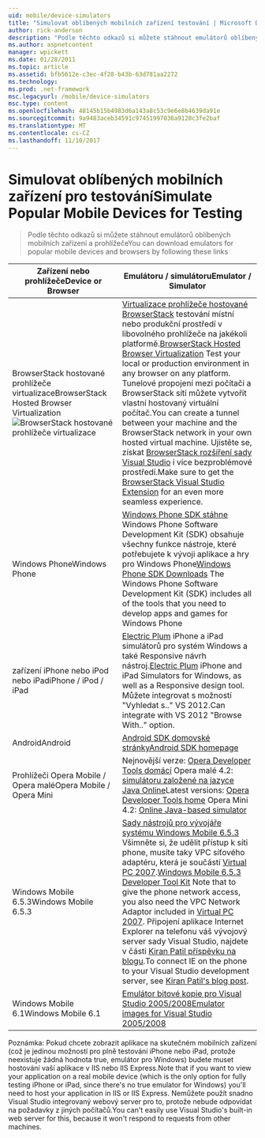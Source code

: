 ```yaml
---
uid: mobile/device-simulators
title: "Simulovat oblíbených mobilních zařízení testování | Microsoft Docs"
author: rick-anderson
description: "Podle těchto odkazů si můžete stáhnout emulátorů oblíbených mobilních zařízení a prohlížeče"
ms.author: aspnetcontent
manager: wpickett
ms.date: 01/28/2011
ms.topic: article
ms.assetid: bfb5612e-c3ec-4f28-b43b-63d781aa2272
ms.technology: 
ms.prod: .net-framework
msc.legacyurl: /mobile/device-simulators
msc.type: content
ms.openlocfilehash: 48145b15b4983d6a143a8c53c9e6e8b4639da91e
ms.sourcegitcommit: 9a9483aceb34591c97451997036a9120c3fe2baf
ms.translationtype: MT
ms.contentlocale: cs-CZ
ms.lasthandoff: 11/10/2017
---
```

<a name="simulate-popular-mobile-devices-for-testing"></a><span data-ttu-id="bde3e-103">Simulovat oblíbených mobilních zařízení pro testování</span><span class="sxs-lookup"><span data-stu-id="bde3e-103">Simulate Popular Mobile Devices for Testing</span></span>
====================
> <span data-ttu-id="bde3e-104">Podle těchto odkazů si můžete stáhnout emulátorů oblíbených mobilních zařízení a prohlížeče</span><span class="sxs-lookup"><span data-stu-id="bde3e-104">You can download emulators for popular mobile devices and browsers by following these links</span></span>


| <span data-ttu-id="bde3e-105">Zařízení nebo prohlížeče</span><span class="sxs-lookup"><span data-stu-id="bde3e-105">Device or Browser</span></span> | <span data-ttu-id="bde3e-106">Emulátoru / simulátoru</span><span class="sxs-lookup"><span data-stu-id="bde3e-106">Emulator / Simulator</span></span> |
| --- | --- |
| <span data-ttu-id="bde3e-107">BrowserStack hostované prohlížeče virtualizace</span><span class="sxs-lookup"><span data-stu-id="bde3e-107">BrowserStack Hosted Browser Virtualization</span></span> ![BrowserStack hostované prohlížeče virtualizace](device-simulators/_static/image1.png) | <span data-ttu-id="bde3e-109">[Virtualizace prohlížeče hostované BrowserStack](http://browserstack.com) testování místní nebo produkční prostředí v libovolného prohlížeče na jakékoli platformě.</span><span class="sxs-lookup"><span data-stu-id="bde3e-109">[BrowserStack Hosted Browser Virtualization](http://browserstack.com) Test your local or production environment in any browser on any platform.</span></span> <span data-ttu-id="bde3e-110">Tunelové propojení mezi počítači a BrowserStack sítí můžete vytvořit vlastní hostovaný virtuální počítač.</span><span class="sxs-lookup"><span data-stu-id="bde3e-110">You can create a tunnel between your machine and the BrowserStack network in your own hosted virtual machine.</span></span> <span data-ttu-id="bde3e-111">Ujistěte se, získat [BrowserStack rozšíření sady Visual Studio](https://visualstudiogallery.msdn.microsoft.com/2dfa32b1-3c47-439d-b1c5-9e28be18b81c) i více bezproblémové prostředí.</span><span class="sxs-lookup"><span data-stu-id="bde3e-111">Make sure to get the [BrowserStack Visual Studio Extension](https://visualstudiogallery.msdn.microsoft.com/2dfa32b1-3c47-439d-b1c5-9e28be18b81c) for an even more seamless experience.</span></span> |
| <span data-ttu-id="bde3e-112">Windows Phone</span><span class="sxs-lookup"><span data-stu-id="bde3e-112">Windows Phone</span></span> | <span data-ttu-id="bde3e-113">[Windows Phone SDK stáhne](https://dev.windowsphone.com/en-us/downloadsdk) Windows Phone Software Development Kit (SDK) obsahuje všechny funkce nástroje, které potřebujete k vývoji aplikace a hry pro Windows Phone</span><span class="sxs-lookup"><span data-stu-id="bde3e-113">[Windows Phone SDK Downloads](https://dev.windowsphone.com/en-us/downloadsdk) The Windows Phone Software Development Kit (SDK) includes all of the tools that you need to develop apps and games for Windows Phone</span></span> |
| <span data-ttu-id="bde3e-114">zařízení iPhone nebo iPod nebo iPad</span><span class="sxs-lookup"><span data-stu-id="bde3e-114">iPhone / iPod / iPad</span></span> | <span data-ttu-id="bde3e-115">[Electric Plum](http://www.electricplum.com/studio.aspx) iPhone a iPad simulátorů pro systém Windows a také Responsive návrh nástroj.</span><span class="sxs-lookup"><span data-stu-id="bde3e-115">[Electric Plum](http://www.electricplum.com/studio.aspx) iPhone and iPad Simulators for Windows, as well as a Responsive design tool.</span></span> <span data-ttu-id="bde3e-116">Můžete integrovat s možností "Vyhledat s.." VS 2012.</span><span class="sxs-lookup"><span data-stu-id="bde3e-116">Can integrate with VS 2012 "Browse With.." option.</span></span> |
| <span data-ttu-id="bde3e-117">Android</span><span class="sxs-lookup"><span data-stu-id="bde3e-117">Android</span></span> | [<span data-ttu-id="bde3e-118">Android SDK domovské stránky</span><span class="sxs-lookup"><span data-stu-id="bde3e-118">Android SDK homepage</span></span>](https://developer.android.com/sdk) |
| <span data-ttu-id="bde3e-119">Prohlížeči Opera Mobile / Opera malé</span><span class="sxs-lookup"><span data-stu-id="bde3e-119">Opera Mobile / Opera Mini</span></span> | <span data-ttu-id="bde3e-120">Nejnovější verze: [Opera Developer Tools domácí](http://www.opera.com/developer/tools/) Opera malé 4.2: [simulátoru založené na jazyce Java Online](http://www.opera.com/mobile/demo/?ver=4)</span><span class="sxs-lookup"><span data-stu-id="bde3e-120">Latest versions: [Opera Developer Tools home](http://www.opera.com/developer/tools/) Opera Mini 4.2: [Online Java-based simulator](http://www.opera.com/mobile/demo/?ver=4)</span></span> |
| <span data-ttu-id="bde3e-121">Windows Mobile 6.5.3</span><span class="sxs-lookup"><span data-stu-id="bde3e-121">Windows Mobile 6.5.3</span></span> | <span data-ttu-id="bde3e-122">[Sady nástrojů pro vývojáře systému Windows Mobile 6.5.3](https://www.microsoft.com/downloads/en/details.aspx?FamilyID=c0213f68-2e01-4e5c-a8b2-35e081dcf1ca&amp;displaylang=en) Všimněte si, že udělit přístup k síti phone, musíte taky VPC síťového adaptéru, která je součástí [Virtual PC 2007](https://www.microsoft.com/downloads/en/details.aspx?FamilyID=04d26402-3199-48a3-afa2-2dc0b40a73b6&amp;DisplayLang=en).</span><span class="sxs-lookup"><span data-stu-id="bde3e-122">[Windows Mobile 6.5.3 Developer Tool Kit](https://www.microsoft.com/downloads/en/details.aspx?FamilyID=c0213f68-2e01-4e5c-a8b2-35e081dcf1ca&amp;displaylang=en) Note that to give the phone network access, you also need the VPC Network Adaptor included in [Virtual PC 2007](https://www.microsoft.com/downloads/en/details.aspx?FamilyID=04d26402-3199-48a3-afa2-2dc0b40a73b6&amp;DisplayLang=en).</span></span> <span data-ttu-id="bde3e-123">Připojení aplikace Internet Explorer na telefonu váš vývojový server sady Visual Studio, najdete v části [Kiran Patil příspěvku na blogu](http://kiranpatils.wordpress.com/2009/11/19/access-internetlocal-website-from-your-windows-mobile-device-emulators/).</span><span class="sxs-lookup"><span data-stu-id="bde3e-123">To connect IE on the phone to your Visual Studio development server, see [Kiran Patil's blog post](http://kiranpatils.wordpress.com/2009/11/19/access-internetlocal-website-from-your-windows-mobile-device-emulators/).</span></span> |
| <span data-ttu-id="bde3e-124">Windows Mobile 6.1</span><span class="sxs-lookup"><span data-stu-id="bde3e-124">Windows Mobile 6.1</span></span> | [<span data-ttu-id="bde3e-125">Emulátor bitové kopie pro Visual Studio 2005/2008</span><span class="sxs-lookup"><span data-stu-id="bde3e-125">Emulator images for Visual Studio 2005/2008</span></span>](https://www.microsoft.com/downloads/en/details.aspx?FamilyID=3d6f581e-c093-4b15-ab0c-a2ce5bffdb47) |

<span data-ttu-id="bde3e-126">Poznámka: Pokud chcete zobrazit aplikace na skutečném mobilních zařízení (což je jedinou možností pro plně testování iPhone nebo iPad, protože neexistuje žádná hodnota true, emulátor pro Windows) budete muset hostování vaší aplikace v IIS nebo IIS Express.</span><span class="sxs-lookup"><span data-stu-id="bde3e-126">Note that if you want to view your application on a real mobile device (which is the only option for fully testing iPhone or iPad, since there's no true emulator for Windows) you'll need to host your application in IIS or IIS Express.</span></span> <span data-ttu-id="bde3e-127">Nemůžete použít snadno Visual Studio integrovaný webový server pro to, protože nebude odpovídat na požadavky z jiných počítačů.</span><span class="sxs-lookup"><span data-stu-id="bde3e-127">You can't easily use Visual Studio's built-in web server for this, because it won't respond to requests from other machines.</span></span>
